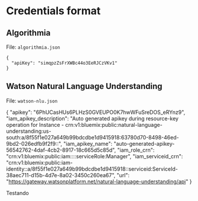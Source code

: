 # Credentials format

## Algorithmia

File: `algorithmia.json`

```
{
  "apiKey": "simqpzZsFrXWBc44o3EeRJCzVKv1"
}
```

## Watson Natural Language Understanding

File: `watson-nlu.json`

{
  "apikey": "6PhUCasHUs6PLHzS0GVEUPO0K7hwWFuSreDOS_eRYnz9",
  "iam_apikey_description": "Auto generated apikey during resource-key operation for Instance - crn:v1:bluemix:public:natural-language-understanding:us-south:a/8f55f1e027a649b99bdcdbe1d9415918:63780d70-8498-46ed-9bd2-026edfb9f2f9::",
  "iam_apikey_name": "auto-generated-apikey-56542762-4daf-4cb2-8917-18c665d5c85d",
  "iam_role_crn": "crn:v1:bluemix:public:iam::::serviceRole:Manager",
  "iam_serviceid_crn": "crn:v1:bluemix:public:iam-identity::a/8f55f1e027a649b99bdcdbe1d9415918::serviceid:ServiceId-38aec711-d15b-4d7e-8a02-3450c260ea67",
  "url": "https://gateway.watsonplatform.net/natural-language-understanding/api"
}


Testando 
